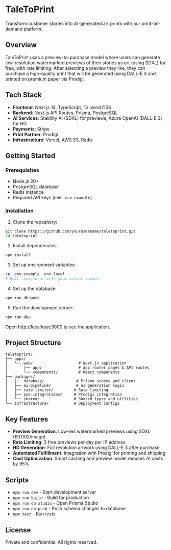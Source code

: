 # TaleToPrint

Transform customer stories into AI-generated art prints with our print-on-demand platform.

## Overview

TaleToPrint uses a preview-to-purchase model where users can generate low-resolution watermarked previews of their stories as art (using SDXL) for free, with rate limiting. After selecting a preview they like, they can purchase a high-quality print that will be generated using DALL-E 3 and printed on premium paper via Prodigi.

## Tech Stack

- **Frontend**: Next.js 14, TypeScript, Tailwind CSS
- **Backend**: Next.js API Routes, Prisma, PostgreSQL
- **AI Services**: Stability AI (SDXL) for previews, Azure OpenAI (DALL-E 3) for HD
- **Payments**: Stripe
- **Print Partner**: Prodigi
- **Infrastructure**: Vercel, AWS S3, Redis

## Getting Started

### Prerequisites

- Node.js 20+
- PostgreSQL database
- Redis instance
- Required API keys (see `.env.example`)

### Installation

1. Clone the repository:
```bash
git clone https://github.com/yourusername/taletoprint.git
cd taletoprint
```

2. Install dependencies:
```bash
npm install
```

3. Set up environment variables:
```bash
cp .env.example .env.local
# Edit .env.local with your actual values
```

4. Set up the database:
```bash
npm run db:push
```

5. Run the development server:
```bash
npm run dev
```

Open [http://localhost:3000](http://localhost:3000) to see the application.

## Project Structure

```
taletoprint/
├── apps/
│   └── web/                    # Next.js application
│       ├── app/                # App router pages & API routes
│       └── components/         # React components
├── packages/
│   ├── database/              # Prisma schema and client
│   ├── ai-pipeline/           # AI generation logic
│   ├── rate-limiter/         # Rate limiting
│   ├── pod-integrations/     # Prodigi integration
│   └── shared/               # Shared types and utilities
└── infrastructure/           # Deployment configs
```

## Key Features

- **Preview Generation**: Low-res watermarked previews using SDXL (£0.002/image)
- **Rate Limiting**: 3 free previews per day per IP address
- **HD Generation**: Full resolution artwork using DALL-E 3 after purchase
- **Automated Fulfillment**: Integration with Prodigi for printing and shipping
- **Cost Optimization**: Smart caching and preview model reduces AI costs by 95%

## Scripts

- `npm run dev` - Start development server
- `npm run build` - Build for production
- `npm run db:studio` - Open Prisma Studio
- `npm run db:push` - Push schema changes to database
- `npm test` - Run tests

## License

Private and confidential. All rights reserved.